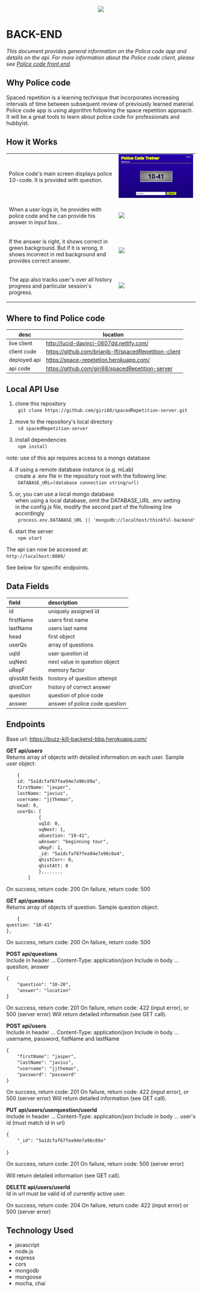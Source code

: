 <p align="center"><img src="/img/logo.jpg" height="120" /></p>
<h1>BACK-END</h1>
<p><em>This document provides general information on the Polica code app and details on the api.  For more information about the Police code client, please see <a href="https://github.com/brianjb-lfl/spacedRepetition-client/blob/master/README.md">Police code front end</a>.</em></p>


Why Police code
---------------
Spaced repetition is a learning technique that incorporates increasing intervals of time between subsequent review of previously learned material. Police code app is using algorithm following the space repetition approach. It will be a great tools to learn about police code for professionals and hubbyist.

How it Works
------------
<table layout="fixed">
  <tr>
    <td width="55%">
      <p>Police code's main screen displays police 10-code.  It is provided with question.</p>
    </td>
    <td width = "40%">
      <img src="/images/question.png" max-height="240px" width="auto">
    </td>
  </tr>
  <tr>
    <td>
      <p>When a user logs in, he provides with police code and he can provide his answer in input box. .</p>
    </td>
    <td>
      <img src="/img/buzz-kill-addpatron.png" max-height="240px" witdh="auto">
    </td>
  </tr>
  <tr>
    <td>
      <p>If the answer is right, it shows correct in green background. But if it is wrong, it shows incorrect in red background and provides correct answer.</p>
    </td>
    <td>
      <img src="/img/buzz-kill-patrondet.png" max-height="240px" witdh="auto">
    </td>
  </tr>
  <tr>
    <td>
      <p>The app also tracks user's over all history progress and particular session's progress.</p>
    </td>
    <td>
      <img src="/img/buzz-kill-patronemergency.png" max-height="240px" witdh="auto">
    </td>
  </tr>
</table>

Where to find Police code
------

|          **desc**        |                   **location**                                          |
|--------------------------|-------------------------------------------------------------------------|
|live client               |   http://lucid-davinci-0607dd.netlify.com/                               |
|client code               |   https://github.com/brianjb-lfl/spacedRepetition-client                     |
|deployed api              |   https://space-repetetion.herokuapp.com/                           |
|api code                  |   https://github.com/giri68/spacedRepetition-server                        | 

Local API Use
------
1.  clone this repository<br>
``` git clone https://github.com/giri68/spacedRepetition-server.git```<br>

2.  move to the repository's local directory<br>
``` cd spacedRepetition-server```<br>

3.  install dependencies<br>
``` npm install```<br>

note: use of this api requires access to a mongo database<br>

4.  if using a remote database instance (e.g. mLab)<br>
    create a .env file in the repository root with the following line:<br>
``` DATABASE_URL=(database connection string/url)```<br>

4.  or, you can use a local mongo database<br>
    when using a local database, omit the DATABASE_URL .env setting<br>
    in the config.js file, modify the second part of the following line accordingly<br>
``` process.env.DATABASE_URL || 'mongodb://localhost/thinkful-backend'```<br>

5.  start the server<br>
``` npm start```<br>

The api can now be accessed at:  
```http://localhost:8080/```

See below for specific endpoints.


Data Fields
------

|  **field**          |         **description**           |
|:--------------------|:----------------------------------|
|  id                 |  uniquely assigned id             |
|  firstName          |  users first name                 |
|  lastName           |  users last name                  |
|  head               |  first object                     |
|  userQs             |  array of questions               |
|  uqId               |  user question id                 |
|  uqNext             |  next value in question object    |
|  uRepF              |  memory factor                    |
|  qhistAtt fields    |   hostory of question attempt     |                                                                 
| qhistCorr           |  history of correct answer        |
| question            |  question of plice code           |
| answer              |  answer of police code question   |


Endpoints
------
Base url:  https://buzz-kill-backend-bbp.herokuapp.com/

**GET api/users**<br>
Returns array of objects with detailed information on each user.  Sample user object:
```    
    {
	id: "5a1dcfaf67fea94e7a96c09a",
	firstName: "jasper",
	lastName: "javius",
	username: "jjtheman",
	head: 0,
	userQs: [
			{
			uqId: 0,
			uqNext: 1,
			uQuestion: "10-41",
			uAnswer: "beginning tour",
			uRepF: 1,
			_id: "5a1dcfaf67fea94e7a96c0a4",
			qhistCorr: 0,
			qhistAtt: 0
			},.......
		]
```
On success, return code: 200
On failure, return code: 500

**GET api/questions**<br>
Returns array of objects of question.  Sample question object:
```    
    {
question: "10-41"
},
```
On success, return code: 200
On failure, return code: 500


**POST api/questions**<br>
Include in header ...  Content-Type:  application/json
Include in body ... question, answer


```
{
	"question": "10-20",
	"answer": "location"
}
```
On success, return code: 201
On failure, return code: 422 (input error), or 500 (server error)
Will return detailed information (see GET call).

**POST api/users**<br>
Include in header ...  Content-Type:  application/json
Include in body ... username, password, fistName and lastName


```
{
	"firstName": "jasper",
	"lastName": "javius",
	"username": "jjtheman",
	"password": "password"
}
```
On success, return code: 201
On failure, return code: 422 (input error), or 500 (server error)
Will return detailed information (see GET call).


**PUT api/users/userquestion/userId**<br>
Include in header ...  Content-Type:  application/json
Include in body ... user's id (must match id in url)

```
{
	"_id": "5a1dcfaf67fea94e7a96c09a"
	
}
```
On success, return code: 201
On failure, return code: 500 (server error)

Will return detailed information (see GET call).


**DELETE api/users/userId**<br>
Id in url must be valid id of currently active user.

On success, return code: 204
On failure, return code: 422 (input error) or 500 (server error)

Technology Used
------
* javascript
* node.js
* express
* cors
* mongodb
* mongoose
* mocha, chai

